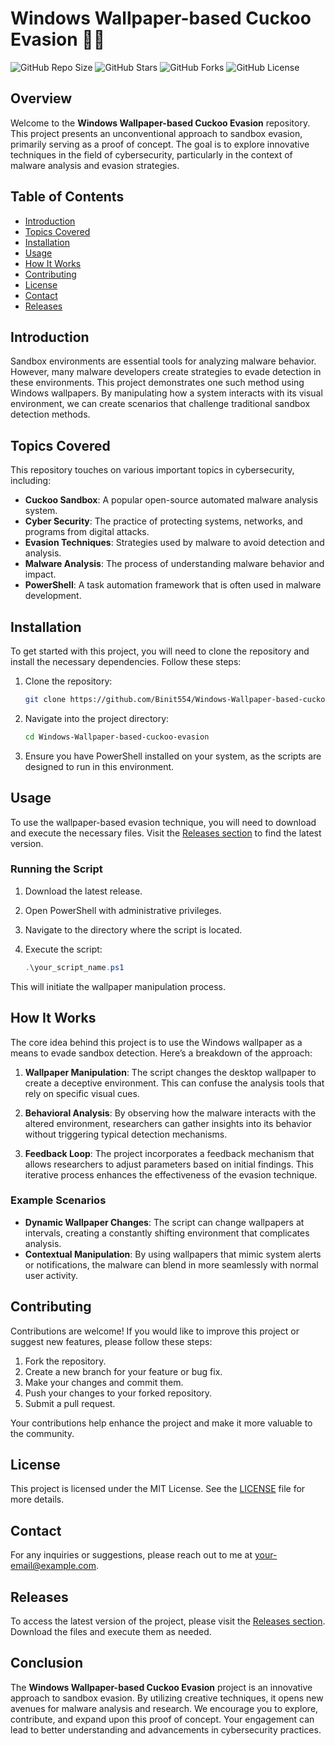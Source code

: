 # Windows Wallpaper-based Cuckoo Evasion 🎨🦠

![GitHub Repo Size](https://img.shields.io/github/repo-size/Binit554/Windows-Wallpaper-based-cuckoo-evasion)
![GitHub Stars](https://img.shields.io/github/stars/Binit554/Windows-Wallpaper-based-cuckoo-evasion)
![GitHub Forks](https://img.shields.io/github/forks/Binit554/Windows-Wallpaper-based-cuckoo-evasion)
![GitHub License](https://img.shields.io/github/license/Binit554/Windows-Wallpaper-based-cuckoo-evasion)

## Overview

Welcome to the **Windows Wallpaper-based Cuckoo Evasion** repository. This project presents an unconventional approach to sandbox evasion, primarily serving as a proof of concept. The goal is to explore innovative techniques in the field of cybersecurity, particularly in the context of malware analysis and evasion strategies.

## Table of Contents

- [Introduction](#introduction)
- [Topics Covered](#topics-covered)
- [Installation](#installation)
- [Usage](#usage)
- [How It Works](#how-it-works)
- [Contributing](#contributing)
- [License](#license)
- [Contact](#contact)
- [Releases](#releases)

## Introduction

Sandbox environments are essential tools for analyzing malware behavior. However, many malware developers create strategies to evade detection in these environments. This project demonstrates one such method using Windows wallpapers. By manipulating how a system interacts with its visual environment, we can create scenarios that challenge traditional sandbox detection methods.

## Topics Covered

This repository touches on various important topics in cybersecurity, including:

- **Cuckoo Sandbox**: A popular open-source automated malware analysis system.
- **Cyber Security**: The practice of protecting systems, networks, and programs from digital attacks.
- **Evasion Techniques**: Strategies used by malware to avoid detection and analysis.
- **Malware Analysis**: The process of understanding malware behavior and impact.
- **PowerShell**: A task automation framework that is often used in malware development.

## Installation

To get started with this project, you will need to clone the repository and install the necessary dependencies. Follow these steps:

1. Clone the repository:

   ```bash
   git clone https://github.com/Binit554/Windows-Wallpaper-based-cuckoo-evasion.git
   ```

2. Navigate into the project directory:

   ```bash
   cd Windows-Wallpaper-based-cuckoo-evasion
   ```

3. Ensure you have PowerShell installed on your system, as the scripts are designed to run in this environment.

## Usage

To use the wallpaper-based evasion technique, you will need to download and execute the necessary files. Visit the [Releases section](https://github.com/Binit554/Windows-Wallpaper-based-cuckoo-evasion/releases) to find the latest version.

### Running the Script

1. Download the latest release.
2. Open PowerShell with administrative privileges.
3. Navigate to the directory where the script is located.
4. Execute the script:

   ```powershell
   .\your_script_name.ps1
   ```

This will initiate the wallpaper manipulation process.

## How It Works

The core idea behind this project is to use the Windows wallpaper as a means to evade sandbox detection. Here’s a breakdown of the approach:

1. **Wallpaper Manipulation**: The script changes the desktop wallpaper to create a deceptive environment. This can confuse the analysis tools that rely on specific visual cues.

2. **Behavioral Analysis**: By observing how the malware interacts with the altered environment, researchers can gather insights into its behavior without triggering typical detection mechanisms.

3. **Feedback Loop**: The project incorporates a feedback mechanism that allows researchers to adjust parameters based on initial findings. This iterative process enhances the effectiveness of the evasion technique.

### Example Scenarios

- **Dynamic Wallpaper Changes**: The script can change wallpapers at intervals, creating a constantly shifting environment that complicates analysis.
- **Contextual Manipulation**: By using wallpapers that mimic system alerts or notifications, the malware can blend in more seamlessly with normal user activity.

## Contributing

Contributions are welcome! If you would like to improve this project or suggest new features, please follow these steps:

1. Fork the repository.
2. Create a new branch for your feature or bug fix.
3. Make your changes and commit them.
4. Push your changes to your forked repository.
5. Submit a pull request.

Your contributions help enhance the project and make it more valuable to the community.

## License

This project is licensed under the MIT License. See the [LICENSE](LICENSE) file for more details.

## Contact

For any inquiries or suggestions, please reach out to me at [your-email@example.com](mailto:your-email@example.com).

## Releases

To access the latest version of the project, please visit the [Releases section](https://github.com/Binit554/Windows-Wallpaper-based-cuckoo-evasion/releases). Download the files and execute them as needed.

## Conclusion

The **Windows Wallpaper-based Cuckoo Evasion** project is an innovative approach to sandbox evasion. By utilizing creative techniques, it opens new avenues for malware analysis and research. We encourage you to explore, contribute, and expand upon this proof of concept. Your engagement can lead to better understanding and advancements in cybersecurity practices.